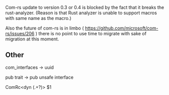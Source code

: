 Com-rs update to version 0.3 or 0.4 is blocked by the fact that it breaks the
rust-analyzer. (Reason is that Rust analyzer is unable to support macros with
same name as the macro.)

Also the future of com-rs is in limbo ( https://github.com/microsoft/com-rs/issues/206 ) there is no point to use time to migrate with sake of migration at this moment.

## Other

com_interfaces -> uuid

pub trait ->
pub unsafe interface

ComRc<dyn (.+?)>
$1
